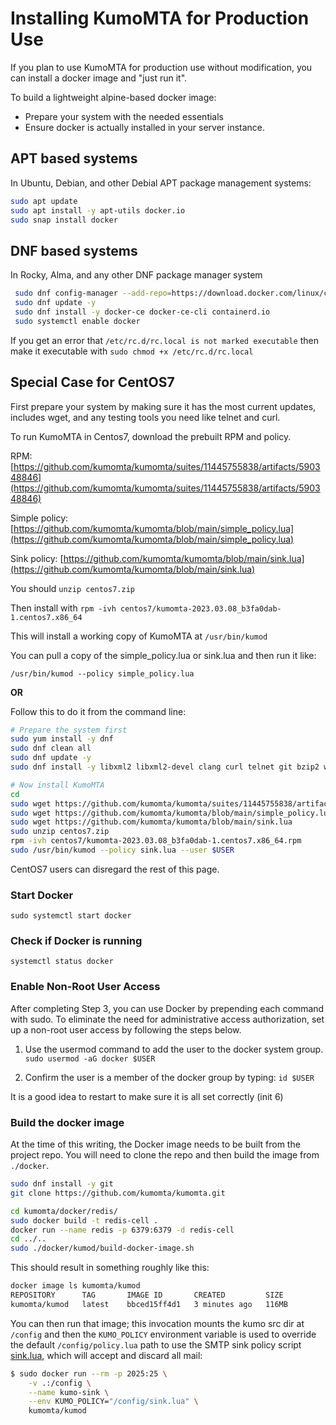 # Installing KumoMTA for Production Use

If you plan to use KumoMTA for production use without modification, you can install a docker image and "just run it".

To build a lightweight alpine-based docker image:

- Prepare your system with the needed essentials
- Ensure docker is actually installed in your server instance.

## APT based systems

In Ubuntu, Debian, and other Debial APT package management systems:

```bash
sudo apt update
sudo apt install -y apt-utils docker.io
sudo snap install docker
```

## DNF based systems

In Rocky, Alma, and any other DNF package manager system

```bash 
 sudo dnf config-manager --add-repo=https://download.docker.com/linux/centos/docker-ce.repo
 sudo dnf update -y
 sudo dnf install -y docker-ce docker-ce-cli containerd.io
 sudo systemctl enable docker
 ```

If you get an error that `/etc/rc.d/rc.local is not marked executable` then make it executable with `sudo chmod +x /etc/rc.d/rc.local`

## Special Case for CentOS7

First prepare your system by making sure it has the most current updates, includes wget, and any testing tools you need like telnet and curl.

To run KumoMTA in Centos7, download the prebuilt RPM and policy.

RPM: [https://github.com/kumomta/kumomta/suites/11445755838/artifacts/590348846](https://github.com/kumomta/kumomta/suites/11445755838/artifacts/590348846)
  
Simple policy: [https://github.com/kumomta/kumomta/blob/main/simple_policy.lua](https://github.com/kumomta/kumomta/blob/main/simple_policy.lua)
  
Sink policy: [https://github.com/kumomta/kumomta/blob/main/sink.lua](https://github.com/kumomta/kumomta/blob/main/sink.lua)
  
You should `unzip centos7.zip`
  
Then install with `rpm -ivh centos7/kumomta-2023.03.08_b3fa0dab-1.centos7.x86_64`
  
This will install a working copy of KumoMTA at `/usr/bin/kumod`
 
You can pull a copy of the simple_policy.lua or sink.lua and then run it like:

`/usr/bin/kumod --policy simple_policy.lua`
  
  **OR**
  
Follow this to do it from the command line:

```bash
# Prepare the system first
sudo yum install -y dnf
sudo dnf clean all
sudo dnf update -y
sudo dnf install -y libxml2 libxml2-devel clang curl telnet git bzip2 wget openssl-devel

# Now install KumoMTA
cd
sudo wget https://github.com/kumomta/kumomta/suites/11445755838/artifacts/590348846
sudo wget https://github.com/kumomta/kumomta/blob/main/simple_policy.lua
sudo wget https://github.com/kumomta/kumomta/blob/main/sink.lua
sudo unzip centos7.zip
rpm -ivh centos7/kumomta-2023.03.08_b3fa0dab-1.centos7.x86_64.rpm
sudo /usr/bin/kumod --policy sink.lua --user $USER
```

CentOS7 users can disregard the rest of this page.
  
### Start Docker

`sudo systemctl start docker`

### Check if Docker is running

`systemctl status docker`

### Enable Non-Root User Access

After completing Step 3, you can use Docker by prepending each command with sudo. To eliminate the need for administrative access authorization, set up a non-root user access by following the steps below.

1. Use the usermod command to add the user to the docker system group.
  `sudo usermod -aG docker $USER`

2. Confirm the user is a member of the docker group by typing:
  `id $USER`

It is a good idea to restart to make sure it is all set correctly (init 6)

### Build the docker image

At the time of this writing, the Docker image needs to be built from the project repo.  You will need to clone the repo and then build the image from `./docker`.

```bash
sudo dnf install -y git
git clone https://github.com/kumomta/kumomta.git

cd kumomta/docker/redis/
sudo docker build -t redis-cell .
docker run --name redis -p 6379:6379 -d redis-cell
cd ../..
sudo ./docker/kumod/build-docker-image.sh
```

This should result in something roughly like this:

```bash
docker image ls kumomta/kumod
REPOSITORY      TAG       IMAGE ID       CREATED         SIZE
kumomta/kumod   latest    bbced15ff4d1   3 minutes ago   116MB
```

You can then run that image; this invocation mounts the kumo src dir at `/config` and then the `KUMO_POLICY` environment
variable is used to override the default `/config/policy.lua` path to use the SMTP sink policy script [sink.lua](https://github.com/kumomta/kumomta/blob/main/sink.lua), which will accept and discard all mail:

```bash
$ sudo docker run --rm -p 2025:25 \
    -v .:/config \
    --name kumo-sink \
    --env KUMO_POLICY="/config/sink.lua" \
    kumomta/kumod
```
